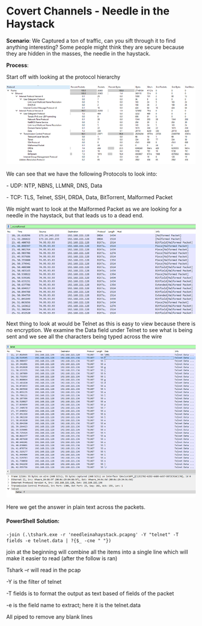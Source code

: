 # Covert Channels - Needle in the Haystack

**Scenario**: We Captured a ton of traffic, can you sift through it to find anything interesting? Some people might think they are secure because they are hidden in the masses, the needle in the haystack.

**Process**:&#x20;

Start off with looking at the protocol hierarchy

![](<../.gitbook/assets/image (18).png>)

We can see that we have the following Protocols to look into:

\-          UDP: NTP, NBNS, LLMNR, DNS, Data

\-          TCP: TLS, Telnet, SSH, DRDA, Data, BitTorrent, Malformed Packet

We might want to look at the Malformed Packet as we are looking for a needle in the haystack, but that leads us to a dead end.

![](<../.gitbook/assets/image (16).png>)

Next thing to look at would be Telnet as this is easy to view because there is no encryption. We examine the Data field under Telnet to see what is being sent and we see all the characters being typed across the wire

![](<../.gitbook/assets/image (17).png>)

Here we get the answer in  plain text across the packets.

#### PowerShell Solution:

```
-join (.\tshark.exe -r 'needleinahaystack.pcapng' -Y "telnet" -T fields -e telnet.data | ?{$_ -cne " "})
```

join at the beginning will combine all the items into a single line which will make it easier to read (after the follow is ran)

Tshark –r will read in the pcap

\-Y is the filter of telnet

\-T fields is to format the output as text based of fields of the packet

\-e is the field name to extract; here it is the telnet.data

All piped to remove any blank lines
